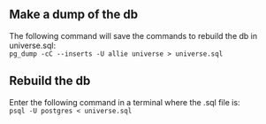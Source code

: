 ## Make a dump of the db

The following command will save the commands to rebuild the db in universe.sql:\
`pg_dump -cC --inserts -U allie universe > universe.sql` 

## Rebuild the db

Enter the following command in a terminal where the .sql file is:\
`psql -U postgres < universe.sql` 